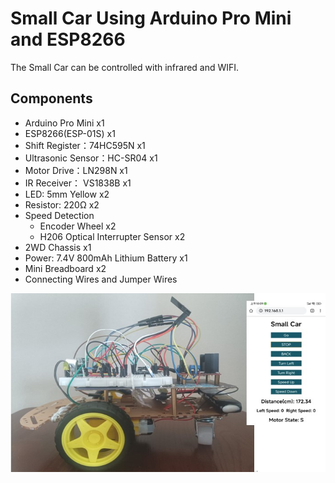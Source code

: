 # Small Car Using Arduino Pro Mini and ESP8266

The Small Car can be controlled with infrared and WIFI.

## ​Components

* Arduino Pro Mini x1
* ESP8266(ESP-01S) x1
* Shift Register：74HC595N  x1
* Ultrasonic Sensor：HC-SR04 x1   
* Motor Drive：LN298N x1
* IR Receiver： VS1838B x1
* LED: 5mm Yellow x2
* Resistor: 220Ω x2
* Speed Detection 
  * Encoder Wheel x2
  * H206 Optical Interrupter Sensor x2
* 2WD Chassis x1 
* Power: 7.4V  800mAh Lithium Battery x1
* Mini Breadboard x2
* Connecting Wires and Jumper Wires

![](img/small_car.jpg)






